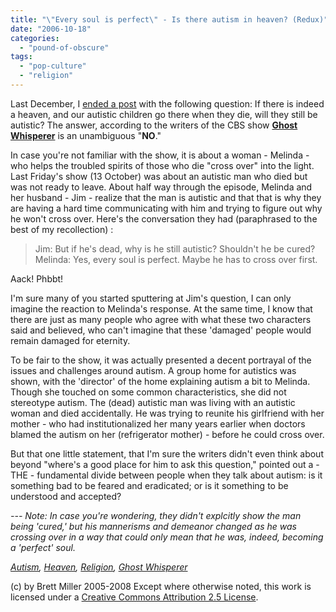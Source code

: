 ```yaml
---
title: "\"Every soul is perfect\" - Is there autism in heaven? (Redux)"
date: "2006-10-18"
categories: 
  - "pound-of-obscure"
tags: 
  - "pop-culture"
  - "religion"
---
```


Last December, I [ended a post](http://29marbles.blogspot.com/2005/12/no-wheelchairs-in-heaven-what-about.html "29 Marbles - No wheelchairs in heaven?  What about autism?") with the following question: If there is indeed a heaven, and our autistic children go there when they die, will they still be autistic? The answer, according to the writers of the CBS show **[Ghost Whisperer](http://www.cbs.com/primetime/ghost_whisperer/ "CBS.com - Ghost Whisperer")** is an unambiguous "**NO**."  
  
In case you're not familiar with the show, it is about a woman - Melinda - who helps the troubled spirits of those who die "cross over" into the light. Last Friday's show (13 October) was about an autistic man who died but was not ready to leave. About half way through the episode, Melinda and her husband - Jim - realize that the man is autistic and that that is why they are having a hard time communicating with him and trying to figure out why he won't cross over. Here's the conversation they had (paraphrased to the best of my recollection) :

> Jim: But if he's dead, why is he still autistic? Shouldn't he be cured?  
> Melinda: Yes, every soul is perfect. Maybe he has to cross over first.

Aack! Phbbt!  
  
I'm sure many of you started sputtering at Jim's question, I can only imagine the reaction to Melinda's response. At the same time, I know that there are just as many people who agree with what these two characters said and believed, who can't imagine that these 'damaged' people would remain damaged for eternity.  
  
To be fair to the show, it was actually presented a decent portrayal of the issues and challenges around autism. A group home for autistics was shown, with the 'director' of the home explaining autism a bit to Melinda. Though she touched on some common characteristics, she did not stereotype autism. The (dead) autistic man was living with an autistic woman and died accidentally. He was trying to reunite his girlfriend with her mother - who had institutionalized her many years earlier when doctors blamed the autism on her (refrigerator mother) - before he could cross over.  
  
But that one little statement, that I'm sure the writers didn't even think about beyond "where's a good place for him to ask this question," pointed out a - THE - fundamental divide between people when they talk about autism: is it something bad to be feared and eradicated; or is it something to be understood and accepted?  
  
_\--- Note: In case you're wondering, they didn't explcitly show the man being 'cured,' but his mannerisms and demeanor changed as he was crossing over in a way that could only mean that he was, indeed, becoming a 'perfect' soul._  
  
_[Autism](http://technorati.com/tag/autism), [Heaven](http://technorati.com/tag/heaven), [Religion](http://technorati.com/tag/religion), [Ghost Whisperer](http://technorati.com/tag/ghost+whisperer)_

(c) by Brett Miller 2005-2008 Except where otherwise noted, this work is licensed under a [Creative Commons Attribution 2.5 License](http://creativecommons.org/licenses/by/2.5/).
